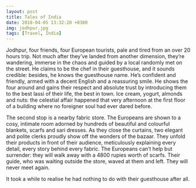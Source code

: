 ```yaml
---
layout: post
title: Tales of India
date: 2018-04-05 13:32:20 +0300
img: jodhpur.jpg
tags: [Travel, India]
---
```

Jodhpur, four friends, four European tourists, pale and tired from an
over 20 hours trip. Not much after they’ve landed from another
dimension, they’re wandering, immerse in the chaos and guided by a local
randomly met on the street.
He claims to be the chef in their guesthouse, and it sounds credible:
besides, he knows the guesthouse name.
He’s confident and friendly, armed with a decent English and a
reassuring smile. He shows the four around and gains their respect and
absolute trust by introducing them to the best lassi of their life, the
best in town. Ice cream, yogurt, almonds and nuts: the celestial affair
happened that very afternoon at the first floor of a building where no
foreigner soul had ever dared before.

The second stop is a nearby fabric store. The Europeans are shown to a
cosy, intimate room adorned by hundreds of beautiful and colourful
blankets, scarfs and sari dresses. As they close the curtains, two
elegant and polite clerks proudly show off the wonders of the bazaar.
They unfold their products in front of their audience, meticulously
explaining every detail, every story behind every fabric. The Europeans
can’t help but surrender: they will walk away with a 4800 rupies worth
of scarfs. Their guide, who was waiting outside the store, waved at them
and left. They will never meet again.

It took a while to realise he had nothing to do with their guesthouse
after all.

